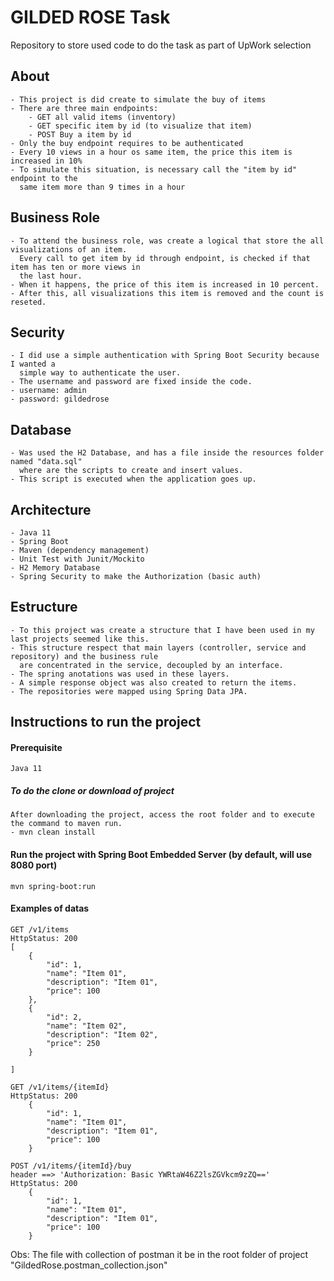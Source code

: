 # GILDED ROSE Task
Repository to store used code to do the task as part of UpWork selection

## About
```
- This project is did create to simulate the buy of items
- There are three main endpoints:
    - GET all valid items (inventory)
    - GET specific item by id (to visualize that item)
    - POST Buy a item by id
- Only the buy endpoint requires to be authenticated
- Every 10 views in a hour os same item, the price this item is increased in 10%
- To simulate this situation, is necessary call the "item by id" endpoint to the 
  same item more than 9 times in a hour
```

## Business Role
```
- To attend the business role, was create a logical that store the all visualizations of an item. 
  Every call to get item by id through endpoint, is checked if that item has ten or more views in
  the last hour.
- When it happens, the price of this item is increased in 10 percent.
- After this, all visualizations this item is removed and the count is reseted.
```

## Security
```
- I did use a simple authentication with Spring Boot Security because I wanted a 
  simple way to authenticate the user.
- The username and password are fixed inside the code.
- username: admin
- password: gildedrose
```

## Database
```
- Was used the H2 Database, and has a file inside the resources folder named "data.sql" 
  where are the scripts to create and insert values.
- This script is executed when the application goes up.
```

## Architecture
```
- Java 11
- Spring Boot
- Maven (dependency management)
- Unit Test with Junit/Mockito
- H2 Memory Database
- Spring Security to make the Authorization (basic auth)
```

## Estructure
```
- To this project was create a structure that I have been used in my last projects seemed like this.
- This structure respect that main layers (controller, service and repository) and the business rule
  are concentrated in the service, decoupled by an interface.
- The spring anotations was used in these layers.
- A simple response object was also created to return the items.
- The repositories were mapped using Spring Data JPA.
```

## Instructions to run the project


#### Prerequisite
```
Java 11
```

##### To do the clone or download of project
```
After downloading the project, access the root folder and to execute the command to maven run.
- mvn clean install
```

#### Run the project with Spring Boot Embedded Server (by default, will use 8080 port)
```
mvn spring-boot:run
```

#### Examples of datas
```
GET /v1/items
HttpStatus: 200
[
    {
        "id": 1,
        "name": "Item 01",
        "description": "Item 01",
        "price": 100
    },
    {
        "id": 2,
        "name": "Item 02",
        "description": "Item 02",
        "price": 250
    }
    
]
```

```
GET /v1/items/{itemId}
HttpStatus: 200
    {
        "id": 1,
        "name": "Item 01",
        "description": "Item 01",
        "price": 100
    }
```

```
POST /v1/items/{itemId}/buy 
header ==> 'Authorization: Basic YWRtaW46Z2lsZGVkcm9zZQ=='
HttpStatus: 200
    {
        "id": 1,
        "name": "Item 01",
        "description": "Item 01",
        "price": 100
    }
```

Obs: The file with collection of postman it be in the root folder of project "GildedRose.postman_collection.json"